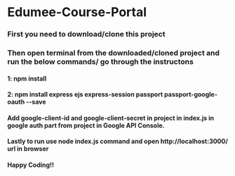 # Edumee-Course-Portal
### First you need to download/clone this project
### Then open terminal from the downloaded/cloned project and run the below commands/ go through the instructons  
#### 1: npm install
#### 2: npm install express ejs express-session passport passport-google-oauth --save
#### Add  google-client-id and google-client-secret in project in index.js in google auth part from project in Google API Console.
#### Lastly to run use node index.js command and open http://localhost:3000/ url in browser
#### Happy Coding!!

